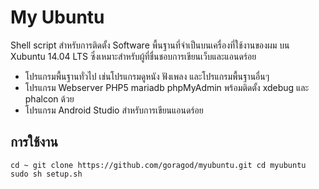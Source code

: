 # My Ubuntu
Shell script สำหรับการติดตั้ง Software พื้นฐานที่จำเป็นบนเครื่องที่ใช้งานของผม บน Xubuntu 14.04 LTS ซึ่งเหมาะสำหรับผู้ที่ชื่นชอบการเขียนเว็บและแอนดร์อย
* โปรแกรมพื้นฐานทั่วไป เช่นโปรแกรมดูหนัง ฟังเพลง และโปรแกรมพื้นฐานอื่นๆ
* โปรแกรม Webserver PHP5 mariadb phpMyAdmin พร้อมติดตั้ง xdebug และ phalcon ด้วย
* โปรแกรม Android Studio สำหรับการเขียนแอนดร์อย

## การใช้งาน

`cd ~
git clone https://github.com/goragod/myubuntu.git
cd myubuntu
sudo sh setup.sh`
